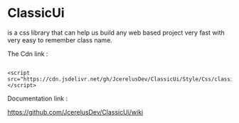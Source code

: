 # ClassicUi 
is a css library that can help us build any web based project
very fast with very easy to remember class name.

The Cdn link :

<pre><code>
&lt;script src="https://cdn.jsdelivr.net/gh/JcerelusDev/ClassicUi/Style/Css/classicui.min.css"&gt;&lt;/script&gt;
</code></pre>


Documentation link :

https://github.com/JcerelusDev/ClassicUi/wiki
